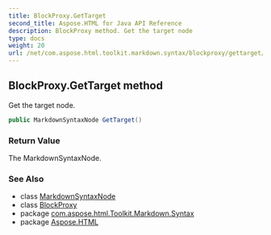 ```yaml
---
title: BlockProxy.GetTarget
second_title: Aspose.HTML for Java API Reference
description: BlockProxy method. Get the target node
type: docs
weight: 20
url: /net/com.aspose.html.toolkit.markdown.syntax/blockproxy/gettarget/
---
```

## BlockProxy.GetTarget method

Get the target node.

```java
public MarkdownSyntaxNode GetTarget()
```

### Return Value

The MarkdownSyntaxNode.

### See Also

* class [MarkdownSyntaxNode](../../markdownsyntaxnode/)
* class [BlockProxy](../)
* package [com.aspose.html.Toolkit.Markdown.Syntax](../../blockproxy/)
* package [Aspose.HTML](../../../)
